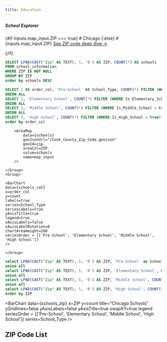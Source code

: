 ```yaml
---
title: Education
---
```



##### School Explorer

{#if inputs.map_input.ZIP === true}
    # Chicago
{:else}
    # {inputs.map_input.ZIP}
    [See ZIP code deep dive &rarr;](./{inputs.map_input.ZIP})

{/if}

```sql schools
SELECT LPAD(CAST("Zip" AS TEXT), 5, '0') AS ZIP, COUNT(*) AS schools
FROM school_information
WHERE ZIP IS NOT NULL
GROUP BY ZIP
order by schools DESC
```
```sql schools_cat
SELECT 1 AS order_col, 'Pre-School' AS School_Type, COUNT(*) FILTER (WHERE Is_Pre_School = true) AS count FROM school_information WHERE (LPAD(CAST("Zip" AS TEXT), 5, '0') = '${inputs.map_input.ZIP}' OR '${inputs.map_input.ZIP}' = 'true') 
UNION ALL
SELECT 2, 'Elementary School', COUNT(*) FILTER (WHERE Is_Elementary_School = true) FROM school_information WHERE (LPAD(CAST("Zip" AS TEXT), 5, '0') = '${inputs.map_input.ZIP}' OR '${inputs.map_input.ZIP}' = 'true')
UNION ALL
SELECT 3, 'Middle School', COUNT(*) FILTER (WHERE Is_Middle_School = true) FROM school_information WHERE (LPAD(CAST("Zip" AS TEXT), 5, '0') = '${inputs.map_input.ZIP}' OR '${inputs.map_input.ZIP}' = 'true')
UNION ALL
SELECT 4, 'High School', COUNT(*) FILTER (WHERE Is_High_School = true) FROM school_information WHERE (LPAD(CAST("Zip" AS TEXT), 5, '0') = '${inputs.map_input.ZIP}' OR '${inputs.map_input.ZIP}' = 'true')
order by order_col
```

<Grid cols=2>
    <Group>


        <AreaMap
            data={schools}
            geoJsonUrl="/Cook_County_Zip_Code.geojson"
            geoId=zip
            areaCol=ZIP
            value=schools
            name=map_input
        />

    </Group>
    <Group>

    <BarChart
    data={schools_cat}
    x=order_col
    y=count
    labels=true
    series=School_Type
    seriesLabels=true
    yAxisTitle=true
    legend=true
    xAxisLabels=false
    xAxisLabelRotation=0
    chartAreaHeight=260
    seriesOrder = {['Pre-School', 'Elementary School', 'Middle School', 'High School']}
    />

    </Group>
</Grid>

```sql schools_zip
select LPAD(CAST("Zip" AS TEXT), 5, '0') AS ZIP, 'Pre-School' as School_Type, COUNT(*) FILTER (WHERE Is_Pre_School = true) AS count from school_information group by ZIP
union all
select LPAD(CAST("Zip" AS TEXT), 5, '0') AS ZIP, 'Elementary School', COUNT(*) FILTER (WHERE Is_Elementary_School = true) from school_information group by ZIP
union all
select LPAD(CAST("Zip" AS TEXT), 5, '0') AS ZIP, 'Middle School', COUNT(*) FILTER (WHERE Is_Middle_School = true) from school_information group by ZIP
union all
select LPAD(CAST("Zip" AS TEXT), 5, '0') AS ZIP, 'High School', COUNT(*) FILTER (WHERE Is_High_School = true) from school_information group by ZIP
order by ZIP
```


<BarChart
    data={schools_zip}
    x=ZIP
    y=count
    title="Chicago Schools"
    yGridlines=false
    yAxisLabels=false
    yAxisTitle=true
    swapXY=true
    legend
    seriesOrder = {['Pre-School', 'Elementary School', 'Middle School', 'High School']}
    series=School_Type
/>

## ZIP Code List

<DataTable data={schools} link=ZIP>
    <Column id=ZIP/>
    <Column id=schools contentType=colorscale/>
</DataTable>

